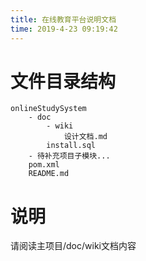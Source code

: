```yaml
---
title: 在线教育平台说明文档
time: 2019-4-23 09:19:42
---
```


# 文件目录结构
```text
onlineStudySystem
    - doc
        - wiki
            设计文档.md
        install.sql
    - 待补充项目子模块...
    pom.xml
    README.md
```

# 说明
请阅读主项目/doc/wiki文档内容